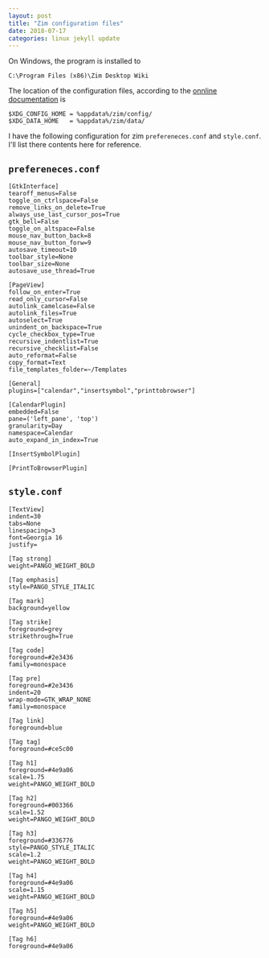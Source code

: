 ```yaml
---
layout: post
title: "Zim configuration files"
date: 2018-07-17
categories: linux jekyll update 
---
```


On Windows, the program is installed to

```
C:\Program Files (x86)\Zim Desktop Wiki
```

The location of the configuration files, according to the [onnline documentation](https://zim-wiki.org/manual/Help/Config_Files.html) is

```
$XDG_CONFIG_HOME = %appdata%/zim/config/
$XDG_DATA_HOME   = %appdata%/zim/data/
```

I have the following configuration for zim `prefereneces.conf` and `style.conf`. I'll list there contents here for reference.

## `prefereneces.conf`

```
[GtkInterface]
tearoff_menus=False
toggle_on_ctrlspace=False
remove_links_on_delete=True
always_use_last_cursor_pos=True
gtk_bell=False
toggle_on_altspace=False
mouse_nav_button_back=8
mouse_nav_button_forw=9
autosave_timeout=10
toolbar_style=None
toolbar_size=None
autosave_use_thread=True

[PageView]
follow_on_enter=True
read_only_cursor=False
autolink_camelcase=False
autolink_files=True
autoselect=True
unindent_on_backspace=True
cycle_checkbox_type=True
recursive_indentlist=True
recursive_checklist=False
auto_reformat=False
copy_format=Text
file_templates_folder=~/Templates

[General]
plugins=["calendar","insertsymbol","printtobrowser"]

[CalendarPlugin]
embedded=False
pane=('left_pane', 'top')
granularity=Day
namespace=Calendar
auto_expand_in_index=True

[InsertSymbolPlugin]

[PrintToBrowserPlugin]
```
## `style.conf`

```
[TextView]
indent=30
tabs=None
linespacing=3
font=Georgia 16
justify=

[Tag strong]
weight=PANGO_WEIGHT_BOLD

[Tag emphasis]
style=PANGO_STYLE_ITALIC

[Tag mark]
background=yellow

[Tag strike]
foreground=grey
strikethrough=True

[Tag code]
foreground=#2e3436
family=monospace

[Tag pre]
foreground=#2e3436
indent=20
wrap-mode=GTK_WRAP_NONE
family=monospace

[Tag link]
foreground=blue

[Tag tag]
foreground=#ce5c00

[Tag h1]
foreground=#4e9a06
scale=1.75
weight=PANGO_WEIGHT_BOLD

[Tag h2]
foreground=#003366
scale=1.52
weight=PANGO_WEIGHT_BOLD

[Tag h3]
foreground=#336776
style=PANGO_STYLE_ITALIC
scale=1.2
weight=PANGO_WEIGHT_BOLD

[Tag h4]
foreground=#4e9a06
scale=1.15
weight=PANGO_WEIGHT_BOLD

[Tag h5]
foreground=#4e9a06
weight=PANGO_WEIGHT_BOLD

[Tag h6]
foreground=#4e9a06
```
